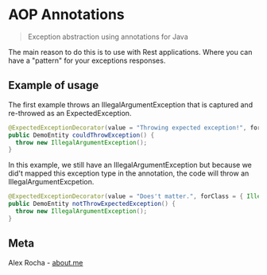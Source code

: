 # AOP Annotations
> Exception abstraction using annotations for Java

The main reason to do this is to use with Rest applications. Where you can have a "pattern" for your exceptions responses.

## Example of usage

The first example throws an IllegalArgumentException that is captured and re-throwed as an ExpectedException. 

```java
@ExpectedExceptionDecorator(value = "Throwing expected exception!", forClass = { IllegalStateException.class, IllegalArgumentException.class })
public DemoEntity couldThrowException() {
  throw new IllegalArgumentException();
}
```

In this example, we still have an IllegalArgumentException but because we did't mapped this exception type in the annotation,
the code will throw an IllegalArgumentExcpetion.

```java
@ExpectedExceptionDecorator(value = "Does't matter.", forClass = { IllegalStateException.class })
public DemoEntity notThrowExpectedException() {
  throw new IllegalArgumentException();
}
```

## Meta

Alex Rocha - [about.me](http://about.me/alex.rochas)

